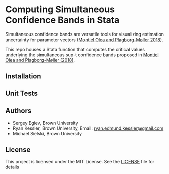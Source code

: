 
# Computing Simultaneous Confidence Bands in Stata

Simultaneous confidence bands are versatile tools for visualizing estimation uncertainty for parameter vectors ([Montiel Olea and Plagborg-Møller 2018](https://scholar.princeton.edu/sites/default/files/mikkelpm/files/conf_band.pdf)). 

This repo houses a Stata function that computes the critical values underlying the simultaneous sup-t confidence bands proposed in [Montiel Olea and Plagborg-Møller (2018)](https://scholar.princeton.edu/sites/default/files/mikkelpm/files/conf_band.pdf). 

## Installation 

## Unit Tests

## Authors 

* Sergey Egiev, Brown University
* Ryan Kessler, Brown University, Email: ryan.edmund.kessler@gmail.com
* Michael Sielski, Brown University

## License

This project is licensed under the MIT License. See the [LICENSE](LICENSE) file for details

